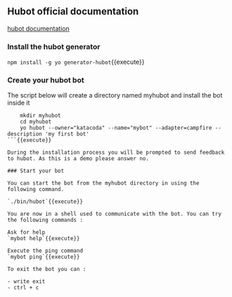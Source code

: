 ## Hubot official documentation

[hubot documentation](https://hubot.github.com/docs/)

### Install the hubot generator
`npm install -g yo generator-hubot`{{execute}}

### Create your hubot bot

The script below will create a directory named myhubot and install the bot inside it
```
    mkdir myhubot
    cd myhubot
    yo hubot --owner="katacoda" --name="mybot" --adapter=campfire --description 'my first bot'
```{{execute}}

During the installation process you will be prompted to send feedback to hubot. As this is a demo please answer no.

### Start your bot

You can start the bot from the myhubot directory in using the following command.

`./bin/hubot`{{execute}}

You are now in a shell used to communicate with the bot. You can try the following commands :

Ask for help
`mybot help`{{execute}}

Execute the ping command
`mybot ping`{{execute}}

To exit the bot you can :

- write exit
- ctrl + c